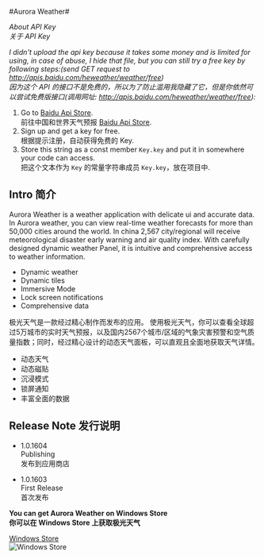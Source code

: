 #Aurora Weather#

*About API Key*    
*关于 API Key*       

*I didn't upload the api key because it takes some money and is limited for using, in case of abuse, I hide that file, but you can still try a free key by following steps:(send GET request to  http://apis.baidu.com/heweather/weather/free)*    
*因为这个 API 的接口不是免费的，所以为了防止滥用我隐藏了它，但是你依然可以尝试免费版接口(调用网址:  http://apis.baidu.com/heweather/weather/free):*
 1. Go to [Baidu Api Store][1].   
    前往中国和世界天气预报 [Baidu Api Store][1].
 2. Sign up and get a key for free.   
    根据提示注册，自动获得免费的 Key.
 3. Store this string as a const member `Key.key` and put it in somewhere your code can access.    
    把这个文本作为 `Key` 的常量字符串成员 `Key.key`，放在项目中.

## Intro 简介 ##

Aurora Weather is a weather application with delicate ui and accurate data.
In Aurora weather, you can view real-time weather forecasts for more than 50,000 cities around the world. In china 2,567 city/regional will receive meteorological disaster early warning and air quality index. With carefully designed dynamic weather Panel, it is intuitive and comprehensive access to weather information.

 - Dynamic weather
 - Dynamic tiles
 - Immersive Mode
 - Lock screen notifications
 - Comprehensive data   
 
极光天气是一款经过精心制作而发布的应用。
使用极光天气，你可以查看全球超过5万城市的实时天气预报，以及国内2567个城市/区域的气象灾害预警和空气质量指数；同时，经过精心设计的动态天气面板，可以直观且全面地获取天气详情。
 - 动态天气
 - 动态磁贴
 - 沉浸模式
 - 锁屏通知
 - 丰富全面的数据   

## Release Note 发行说明 ##
 - 1.0.1604   
 Publishing    
 发布到应用商店

 - 1.0.1603    
 First Release    
 首次发布


**You can get Aurora Weather on Windows Store**    
**你可以在 Windows Store 上获取极光天气**  

[Windows Store][2]    
![Windows Store][3]



  [1]: http://apistore.baidu.com/apiworks/servicedetail/478.html "Baidu Api Store"
  [2]: https://www.microsoft.com/store/apps/9nblggh4qmj9 "Windows Store"
  [3]: https://assets.windowsphone.com/d86ab9b4-2f3d-4a94-92f8-1598073e7343/English_Get_it_Win_10_InvariantCulture_Default.png
